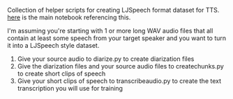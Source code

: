 Collection of helper scripts for creating LJSpeech format dataset for TTS. [here](https://www.kaggle.com/code/maxbr0wn/tutorial-fine-tuning-xttsv2-english/) is the main notebook referencing this.

I'm assuming you're starting with 1 or more long WAV audio files that all contain at least some speech from your target speaker and you want to turn it into a LJSpeech style dataset.

1. Give your source audio to diarize.py to create diarization files
2. Give the diarization files and your source audio files to createchunks.py to create short clips of speech
3. Give your short clips of speech to transcribeaudio.py to create the text transcription you will use for training
